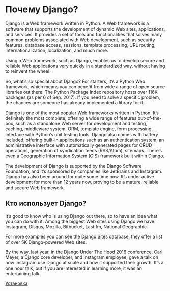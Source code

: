 # Почему Django?

Django is a Web framework written in Python. A Web framework is a software that supports the development of dynamic Web sites, applications, and services. It provides a set of tools and functionalities that solves many common problems associated with Web development, such as security features, database access, sessions, template processing, URL routing, internationalization, localization, and much more.

Using a Web framework, such as Django, enables us to develop secure and reliable Web applications very quickly in a standardized way, without having to reinvent the wheel.

So, what’s so special about Django? For starters, it’s a Python Web framework, which means you can benefit from wide a range of open source libraries out there. The Python Package Index repository hosts over 116K packages (as per 6 of Sep. 2017). If you need to solve a specific problem, the chances are someone has already implemented a library for it.

Django is one of the most popular Web frameworks written in Python. It’s definitely the most complete, offering a wide range of features out-of-the-box, such as a standalone Web server for development and testing, caching, middleware system, ORM, template engine, form processing, interface with Python’s unit testing tools. Django also comes with battery included, offering built-in applications such as an authentication system, an administrative interface with automatically generated pages for CRUD operations, generation of syndication feeds (RSS/Atom), sitemaps. There’s even a Geographic Information System (GIS) framework built within Django.

The development of Django is supported by the Django Software Foundation, and it’s sponsored by companies like JetBrains and Instagram. Django has also been around for quite some time now. It’s under active development for more than 12 years now, proving to be a mature, reliable and secure Web framework.

## Кто использует Django?

It’s good to know who is using Django out there, so to have an idea what you can do with it. Among the biggest Web sites using Django we have: Instagram, Disqus, Mozilla, Bitbucket, Last.fm, National Geographic.

For more examples you can see the Django Sites database, they offer a list of over 5K Django-powered Web sites.

By the way, last year, in the Django Under The Hood 2016 conference, Carl Meyer, a Django core developer, and Instagram employee, gave a talk on how Instagram use Django at scale and how it supported their growth. It’s a one hour talk, but if you are interested in learning more, it was an entertaining talk.

[Установка](/part-1/installation.md)